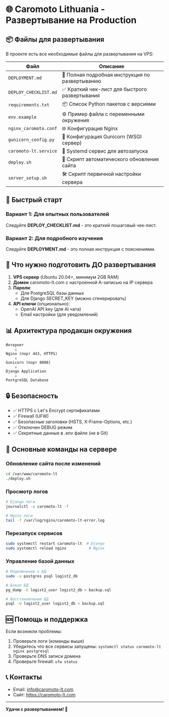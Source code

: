 # 🌐 Caromoto Lithuania - Развертывание на Production

## 📦 Файлы для развертывания

В проекте есть все необходимые файлы для развертывания на VPS:

| Файл | Описание |
|------|----------|
| `DEPLOYMENT.md` | 📖 Полная подробная инструкция по развертыванию |
| `DEPLOY_CHECKLIST.md` | ✅ Краткий чек-лист для быстрого развертывания |
| `requirements.txt` | 📦 Список Python пакетов с версиями |
| `env.example` | ⚙️ Пример файла с переменными окружения |
| `nginx_caromoto.conf` | 🌐 Конфигурация Nginx |
| `gunicorn_config.py` | 🦄 Конфигурация Gunicorn (WSGI сервер) |
| `caromoto-lt.service` | 🔧 Systemd сервис для автозапуска |
| `deploy.sh` | 🚀 Скрипт автоматического обновления сайта |
| `server_setup.sh` | 🛠️ Скрипт первичной настройки сервера |

## 🎯 Быстрый старт

### Вариант 1: Для опытных пользователей
Следуйте **DEPLOY_CHECKLIST.md** - это краткий пошаговый чек-лист.

### Вариант 2: Для подробного изучения
Следуйте **DEPLOYMENT.md** - это полная инструкция с пояснениями.

## 🔑 Что нужно подготовить ДО развертывания

1. **VPS сервер** (Ubuntu 20.04+, минимум 2GB RAM)
2. **Домен** caromoto-lt.com с настроенной A-записью на IP сервера
3. **Пароли**:
   - Для PostgreSQL базы данных
   - Для Django SECRET_KEY (можно сгенерировать)
4. **API ключи** (опционально):
   - OpenAI API key (для AI чата)
   - Email настройки (для уведомлений)

## 📊 Архитектура продакшн окружения

```
Интернет
    ↓
Nginx (порт 443, HTTPS)
    ↓
Gunicorn (порт 8000)
    ↓
Django Application
    ↓
PostgreSQL Database
```

## 🔒 Безопасность

- ✅ HTTPS с Let's Encrypt сертификатами
- ✅ Firewall (UFW)
- ✅ Безопасные заголовки (HSTS, X-Frame-Options, etc.)
- ✅ Отключен DEBUG режим
- ✅ Секретные данные в .env файле (не в Git)

## 📝 Основные команды на сервере

### Обновление сайта после изменений
```bash
cd /var/www/caromoto-lt
./deploy.sh
```

### Просмотр логов
```bash
# Django логи
journalctl -u caromoto-lt -f

# Nginx логи
tail -f /var/log/nginx/caromoto-lt-error.log
```

### Перезапуск сервисов
```bash
sudo systemctl restart caromoto-lt  # Django
sudo systemctl reload nginx          # Nginx
```

### Управление базой данных
```bash
# Подключение к БД
sudo -u postgres psql logist2_db

# Бэкап БД
pg_dump -U logist2_user logist2_db > backup.sql

# Восстановление БД
psql -U logist2_user logist2_db < backup.sql
```

## 🆘 Помощь и поддержка

Если возникли проблемы:
1. Проверьте логи (команды выше)
2. Убедитесь что все сервисы запущены: `systemctl status caromoto-lt nginx postgresql`
3. Проверьте DNS записи домена
4. Проверьте firewall: `ufw status`

## 📞 Контакты

- Email: info@caromoto-lt.com
- Сайт: https://caromoto-lt.com

---

**Удачи с развертыванием! 🚀**

